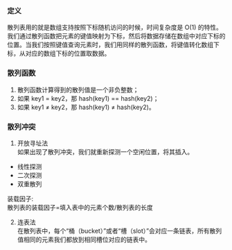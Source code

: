 ### 定义
散列表用的就是数组支持按照下标随机访问的时候，时间复杂度是 O(1) 的特性。我们通过散列函数把元素的键值映射为下标，然后将数据存储在数组中对应下标的位置。当我们按照键值查询元素时，我们用同样的散列函数，将键值转化数组下标，从对应的数组下标的位置取数据。  

### 散列函数
1. 散列函数计算得到的散列值是一个非负整数； 
2. 如果 key1 = key2，那 hash(key1) == hash(key2)； 
3. 如果 key1 ≠ key2，那 hash(key1) ≠ hash(key2)。 

### 散列冲突
1. 开放寻址法  
如果出现了散列冲突，我们就重新探测一个空闲位置，将其插入。 
- 线性探测
- 二次探测
- 双重散列

装载因子:  
散列表的装载因子=填入表中的元素个数/散列表的长度  

2. 连表法  
在散列表中，每个“桶（bucket）”或者“槽（slot）”会对应一条链表，所有散列值相同的元素我们都放到相同槽位对应的链表中。  